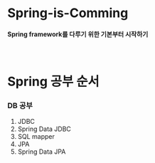 # Spring-is-Comming

#### Spring framework를 다루기 위한 기본부터 시작하기

<br>

# Spring 공부 순서

### DB 공부

1. JDBC
2. Spring Data JDBC
3. SQL mapper
4. JPA
5. Spring Data JPA
